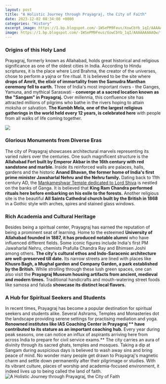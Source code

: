 ```yaml
---
layout: post
title: "A Holistic Journey through Prayagraj, the City of Faith"
date: 2023-12-02 08:34:08 +0000
categories: "History"
excerpt_image: https://1.bp.blogspot.com/-1WSePM9Feus/XowCbYb_1qI/AAAAAAAAAQw/fZtsucsGGUA_JKcdRSHHhJFG65tnKpLMQCLcBGAsYHQ/s640/4.jpg
image: https://1.bp.blogspot.com/-1WSePM9Feus/XowCbYb_1qI/AAAAAAAAAQw/fZtsucsGGUA_JKcdRSHHhJFG65tnKpLMQCLcBGAsYHQ/s640/4.jpg
---
```


### Origins of this Holy Land
Prayagraj, formerly known as Allahabad, holds great historical and religious significance as one of the oldest cities in India. According to Hindu scriptures, it is the place where Lord Brahma, the creator of the universes, chose to perform a yajna or fire ritual. It is believed to be the site where **drops of Amrit, the elixir of immortality from the Samudra Manthan ceremony fell to earth.** 
Three of India's most important rivers - the Ganges, Yamuna, and mythical Saraswati - **converge at a sacred location known as the "Sangam" in Prayagraj.** Over millennia, this confluence site has attracted millions of pilgrims who bathe in the rivers hoping to attain moksha or salvation. **The Kumbh Mela, one of the largest religious gatherings in the world held every 12 years, is celebrated here** with people from all walks of life coming together.

![](https://cdn1.prayagsamagam.com/media/2021/03/10174127/Prayagraj-wideview-prayagsamagam-u.jpg)
### Glorious Monuments from Diverse Eras  
The city of Prayagraj showcases architectural marvels representing its varied rulers over the centuries. One such magnificent structure is the **Allahabad Fort built by Emperor Akbar in the 16th century with red sandstone and marble.** Inside its reinforced walls are palaces, halls, gardens and the historic **Anand Bhavan, the former home of India's first prime minister Jawaharlal Nehru and the Nehru family.**
Dating back to 11th century AD, the [Mankameshwar Temple dedicated to Lord Shiva](https://pagetimes.github.io/2024-01-10-ud568-ubd80-ub974-ud06c-uc758-uc544-ub984-ub2e4-uc6b4-ub0af-uc120-uc7a5-uc18c-ub4e4-uc744-ud0d0-ud5d8-ud558-ub77c/) is nestled on the banks of Ganga. It is believed that **King Ram Chandra performed rituals here before embarking on his exile to the forests.** Another religious site is the beautiful **All Saints Cathedral church built by the British in 1868** in a Gothic style with arches, spires and stained glass windows.
### Rich Academia and Cultural Heritage
Besides being a spiritual center, Prayagraj has earned the reputation of being a prominent seat of learning. Home to the esteemed **University of Allahabad founded in 1887, it has produced notable alumni** who have influenced different fields. Some iconic figures include India's first PM Jawaharlal Nehru, chemists Prafulla Chandra Ray and Bhimsen Joshi among others.
**The city's cultural ethos and Indo-Saracenic architecture are well-preserved till date.** Its narrow streets are lined with places like **Khusro Bagh, a Mughal garden and Company Garden, a park established by the British.** While strolling through these lush green spaces, one can also visit the **Prayagraj Museum housing artifacts from ancient, medieval and modern times.** Traditional handicrafts and mouth-watering street foods like samosa and faluda **showcase its distinct local flavors.**
### A Hub for Spiritual Seekers and Students 
In recent times, Prayagraj has become a popular destination for spiritual seekers and students alike. Several Ashrams, Temples and Monasteries dot the landscape providing serene settings for practising mediation and yoga. **Renowned institutes like IAS Coaching Center in Prayagraj ** have contributed to its stature as an important coaching hub.** Every year during peak seasons, one can notice an influx of aspirants arriving here from across India to prepare for civil service exams.** 
The city carries an aura of divinity through its sacred ghats, temples and mosques. Taking a dip at Sangam during auspicious days is believed to wash away sins and bring peace of mind. No wonder many people get drawn to Prayagraj's magnetic charm and settle down permanently after their pilgrimage or studies. With its vibrant culture, places of worship and academia-focused environment, it indeed lives up to being called the land of faith.
![A Holistic Journey through Prayagraj, the City of Faith](https://1.bp.blogspot.com/-1WSePM9Feus/XowCbYb_1qI/AAAAAAAAAQw/fZtsucsGGUA_JKcdRSHHhJFG65tnKpLMQCLcBGAsYHQ/s640/4.jpg)